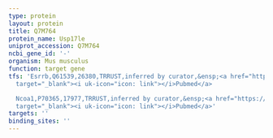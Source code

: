 ```yaml
---
type: protein
layout: protein
title: Q7M764
protein_name: Usp17le
uniprot_accession: Q7M764
ncbi_gene_id: '-'
organism: Mus musculus
function: target gene
tfs: 'Esrrb,Q61539,26380,TRRUST,inferred by curator,&ensp;<a href="https://www.ncbi.nlm.nih.gov/pubmed/?term=24207026%5Buid%5D"
  target="_blank"><i uk-icon="icon: link"></i>Pubmed</a>

  Ncoa1,P70365,17977,TRRUST,inferred by curator,&ensp;<a href="https://www.ncbi.nlm.nih.gov/pubmed/?term=24695638%5Buid%5D"
  target="_blank"><i uk-icon="icon: link"></i>Pubmed</a>'
targets: ''
binding_sites: ''
---
```

